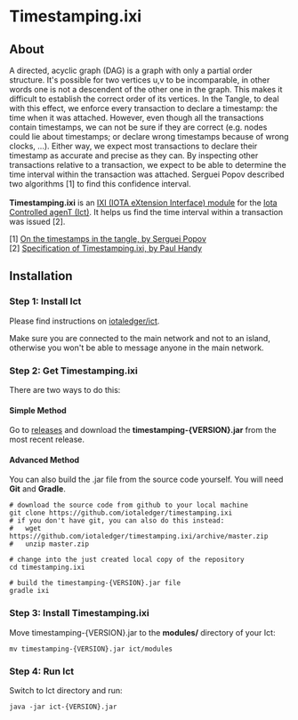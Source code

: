 # Timestamping.ixi

## About

A directed, acyclic graph (DAG) is a graph with only a partial order structure. It's possible for two vertices u,v to be incomparable, in other words one is not a descendent of the other one in the graph. This makes it difficult to establish the correct order of its vertices. In the Tangle, to deal with this effect, we enforce every transaction to declare a timestamp: the time when it was attached. However, even though all the transactions contain timestamps, we can not be sure if they are correct (e.g. nodes could lie about timestamps; or declare wrong timestamps because of wrong clocks, ...). Either way, we expect most transactions to declare their timestamp as accurate and precise as they can. By inspecting other transactions relative to a transaction, we expect to be able to determine the time interval within the transaction was attached. Serguei Popov described two algorithms [1] to find this confidence interval.<br><br>
**Timestamping.ixi** is an [IXI (IOTA eXtension Interface) module](https://github.com/iotaledger/ixi) for the [Iota Controlled agenT (Ict)](https://github.com/iotaledger/ict).
It helps us find the time interval within a transaction was issued [2]. 

[1] [On the timestamps in the tangle, by Serguei Popov](https://assets.ctfassets.net/r1dr6vzfxhev/4XgiKaTkUgEyW8O8qGg6wm/32f3a7c28022e35e4d5d0e858c0973a9/On_the_timestamps_in_the_tangle_-_20182502.pdf)\
[2] [Specification of Timestamping.ixi, by Paul Handy](https://github.com/iotaledger/omega-docs/blob/master/ixi/timestamping/Spec.md)

## Installation

### Step 1: Install Ict

Please find instructions on [iotaledger/ict](https://github.com/iotaledger/ict#installation).

Make sure you are connected to the main network and not to an island, otherwise you won't be able to message anyone in the main network.

### Step 2: Get Timestamping.ixi

There are two ways to do this:

#### Simple Method

Go to [releases](https://github.com/iotaledger/timestamping.ixi/releases) and download the **timestamping-{VERSION}.jar**
from the most recent release.

#### Advanced Method

You can also build the .jar file from the source code yourself. You will need **Git** and **Gradle**.

```shell
# download the source code from github to your local machine
git clone https://github.com/iotaledger/timestamping.ixi
# if you don't have git, you can also do this instead:
#   wget https://github.com/iotaledger/timestamping.ixi/archive/master.zip
#   unzip master.zip

# change into the just created local copy of the repository
cd timestamping.ixi

# build the timestamping-{VERSION}.jar file
gradle ixi
```

### Step 3: Install Timestamping.ixi
Move timestamping-{VERSION}.jar to the **modules/** directory of your Ict:
```shell
mv timestamping-{VERSION}.jar ict/modules
```

### Step 4: Run Ict
Switch to Ict directory and run:
```shell
java -jar ict-{VERSION}.jar
```